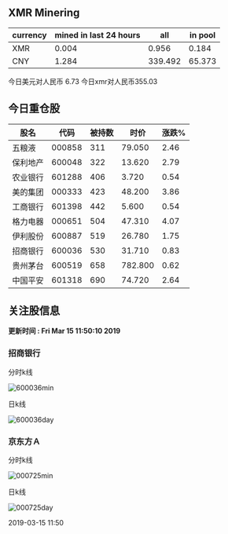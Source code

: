 ## XMR Minering

|currency|mined in last 24 hours|all|in pool|
|---|---|---|---|
|XMR|0.004|0.956|0.184|
|CNY|1.284|339.492|65.373|

今日美元对人民币 6.73	今日xmr对人民币355.03


## 今日重仓股 

|股名|代码|被持数|时价|涨跌%|
|---|---|---|---|---|
|五粮液|000858|311|79.050|2.46|
|保利地产|600048|322|13.620|2.79|
|农业银行|601288|406|3.720|0.54|
|美的集团|000333|423|48.200|3.86|
|工商银行|601398|442|5.600|0.54|
|格力电器|000651|504|47.310|4.07|
|伊利股份|600887|519|26.780|1.75|
|招商银行|600036|530|31.710|0.83|
|贵州茅台|600519|658|782.800|0.62|
|中国平安|601318|690|74.720|2.64|

## 关注股信息
**更新时间 : Fri Mar 15 11:50:10 2019**
### 招商银行 
分时k线

![600036min](http://image.sinajs.cn/newchart/min/n/sh600036.gif)

日k线

![600036day](http://image.sinajs.cn/newchart/daily/n/sh600036.gif)

### 京东方Ａ 
分时k线

![000725min](http://image.sinajs.cn/newchart/min/n/sz000725.gif)

日k线

![000725day](http://image.sinajs.cn/newchart/daily/n/sz000725.gif)

2019-03-15 11:50